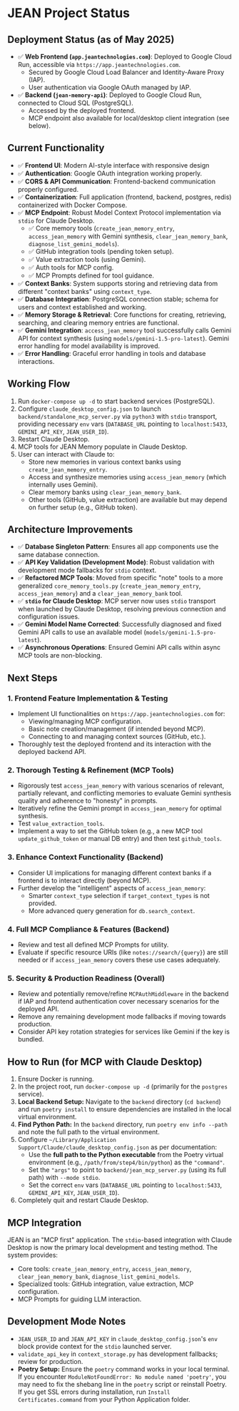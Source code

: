 # JEAN Project Status

## Deployment Status (as of May 2025)
- ✅ **Web Frontend (`app.jeantechnologies.com`)**: Deployed to Google Cloud Run, accessible via `https://app.jeantechnologies.com`.
    - Secured by Google Cloud Load Balancer and Identity-Aware Proxy (IAP).
    - User authentication via Google OAuth managed by IAP.
- ✅ **Backend (`jean-memory-api`)**: Deployed to Google Cloud Run, connected to Cloud SQL (PostgreSQL).
    - Accessed by the deployed frontend.
    - MCP endpoint also available for local/desktop client integration (see below).

## Current Functionality
- ✅ **Frontend UI**: Modern AI-style interface with responsive design
- ✅ **Authentication**: Google OAuth integration working properly.
- ✅ **CORS & API Communication**: Frontend-backend communication properly configured.
- ✅ **Containerization**: Full application (frontend, backend, postgres, redis) containerized with Docker Compose.
- ✅ **MCP Endpoint**: Robust Model Context Protocol implementation via `stdio` for Claude Desktop.
    - ✅ Core memory tools (`create_jean_memory_entry`, `access_jean_memory` with Gemini synthesis, `clear_jean_memory_bank`, `diagnose_list_gemini_models`).
    - ✅ GitHub integration tools (pending token setup).
    - ✅ Value extraction tools (using Gemini).
    - ✅ Auth tools for MCP config.
    - ✅ MCP Prompts defined for tool guidance.
- ✅ **Context Banks**: System supports storing and retrieving data from different "context banks" using `context_type`.
- ✅ **Database Integration**: PostgreSQL connection stable; schema for users and context established and working.
- ✅ **Memory Storage & Retrieval**: Core functions for creating, retrieving, searching, and clearing memory entries are functional.
- ✅ **Gemini Integration**: `access_jean_memory` tool successfully calls Gemini API for context synthesis (using `models/gemini-1.5-pro-latest`). Gemini error handling for model availability is improved.
- ✅ **Error Handling**: Graceful error handling in tools and database interactions.

## Working Flow
1. Run `docker-compose up -d` to start backend services (PostgreSQL).
2. Configure `claude_desktop_config.json` to launch `backend/standalone_mcp_server.py` via `python3` with `stdio` transport, providing necessary `env` vars (`DATABASE_URL` pointing to `localhost:5433`, `GEMINI_API_KEY`, `JEAN_USER_ID`).
3. Restart Claude Desktop.
4. MCP tools for JEAN Memory populate in Claude Desktop.
5. User can interact with Claude to:
    - Store new memories in various context banks using `create_jean_memory_entry`.
    - Access and synthesize memories using `access_jean_memory` (which internally uses Gemini).
    - Clear memory banks using `clear_jean_memory_bank`.
    - Other tools (GitHub, value extraction) are available but may depend on further setup (e.g., GitHub token).

## Architecture Improvements
- ✅ **Database Singleton Pattern**: Ensures all app components use the same database connection.
- ✅ **API Key Validation (Development Mode)**: Robust validation with development mode fallbacks for `stdio` context.
- ✅ **Refactored MCP Tools**: Moved from specific "note" tools to a more generalized `core_memory_tools.py` (`create_jean_memory_entry`, `access_jean_memory`) and a `clear_jean_memory_bank` tool.
- ✅ **`stdio` for Claude Desktop**: MCP server now uses `stdio` transport when launched by Claude Desktop, resolving previous connection and configuration issues.
- ✅ **Gemini Model Name Corrected**: Successfully diagnosed and fixed Gemini API calls to use an available model (`models/gemini-1.5-pro-latest`).
- ✅ **Asynchronous Operations**: Ensured Gemini API calls within async MCP tools are non-blocking.

## Next Steps

### 1. Frontend Feature Implementation & Testing
- Implement UI functionalities on `https://app.jeantechnologies.com` for:
    - Viewing/managing MCP configuration.
    - Basic note creation/management (if intended beyond MCP).
    - Connecting to and managing context sources (GitHub, etc.).
- Thoroughly test the deployed frontend and its interaction with the deployed backend API.

### 2. Thorough Testing & Refinement (MCP Tools)
- Rigorously test `access_jean_memory` with various scenarios of relevant, partially relevant, and conflicting memories to evaluate Gemini synthesis quality and adherence to "honesty" in prompts.
- Iteratively refine the Gemini prompt in `access_jean_memory` for optimal synthesis.
- Test `value_extraction_tools`.
- Implement a way to set the GitHub token (e.g., a new MCP tool `update_github_token` or manual DB entry) and then test `github_tools`.

### 3. Enhance Context Functionality (Backend)
- Consider UI implications for managing different context banks if a frontend is to interact directly (beyond MCP).
- Further develop the "intelligent" aspects of `access_jean_memory`:
    - Smarter `context_type` selection if `target_context_types` is not provided.
    - More advanced query generation for `db.search_context`.

### 4. Full MCP Compliance & Features (Backend)
- Review and test all defined MCP Prompts for utility.
- Evaluate if specific resource URIs (like `notes://search/{query}`) are still needed or if `access_jean_memory` covers these use cases adequately.

### 5. Security & Production Readiness (Overall)
- Review and potentially remove/refine `MCPAuthMiddleware` in the backend if IAP and frontend authentication cover necessary scenarios for the deployed API.
- Remove any remaining development mode fallbacks if moving towards production.
- Consider API key rotation strategies for services like Gemini if the key is bundled.

## How to Run (for MCP with Claude Desktop)
1. Ensure Docker is running.
2. In the project root, run `docker-compose up -d` (primarily for the `postgres` service).
3. **Local Backend Setup:** Navigate to the `backend` directory (`cd backend`) and run `poetry install` to ensure dependencies are installed in the local virtual environment.
4. **Find Python Path:** In the `backend` directory, run `poetry env info --path` and note the full path to the virtual environment.
5. Configure `~/Library/Application Support/Claude/claude_desktop_config.json` as per documentation:
    - Use the **full path to the Python executable** from the Poetry virtual environment (e.g., `/path/from/step4/bin/python`) as the `"command"`.
    - Set the `"args"` to point to `backend/jean_mcp_server.py` (using its full path) with `--mode stdio`.
    - Set the correct `env` vars (`DATABASE_URL` pointing to `localhost:5433`, `GEMINI_API_KEY`, `JEAN_USER_ID`).
6. Completely quit and restart Claude Desktop.

## MCP Integration
JEAN is an "MCP first" application. The `stdio`-based integration with Claude Desktop is now the primary local development and testing method. The system provides:
- Core tools: `create_jean_memory_entry`, `access_jean_memory`, `clear_jean_memory_bank`, `diagnose_list_gemini_models`.
- Specialized tools: GitHub integration, value extraction, MCP configuration.
- MCP Prompts for guiding LLM interaction.

## Development Mode Notes
- `JEAN_USER_ID` and `JEAN_API_KEY` in `claude_desktop_config.json`'s `env` block provide context for the `stdio` launched server.
- `validate_api_key` in `context_storage.py` has development fallbacks; review for production.
- **Poetry Setup:** Ensure the `poetry` command works in your local terminal. If you encounter `ModuleNotFoundError: No module named 'poetry'`, you may need to fix the shebang line in the `poetry` script or reinstall Poetry. If you get SSL errors during installation, run `Install Certificates.command` from your Python Application folder. 